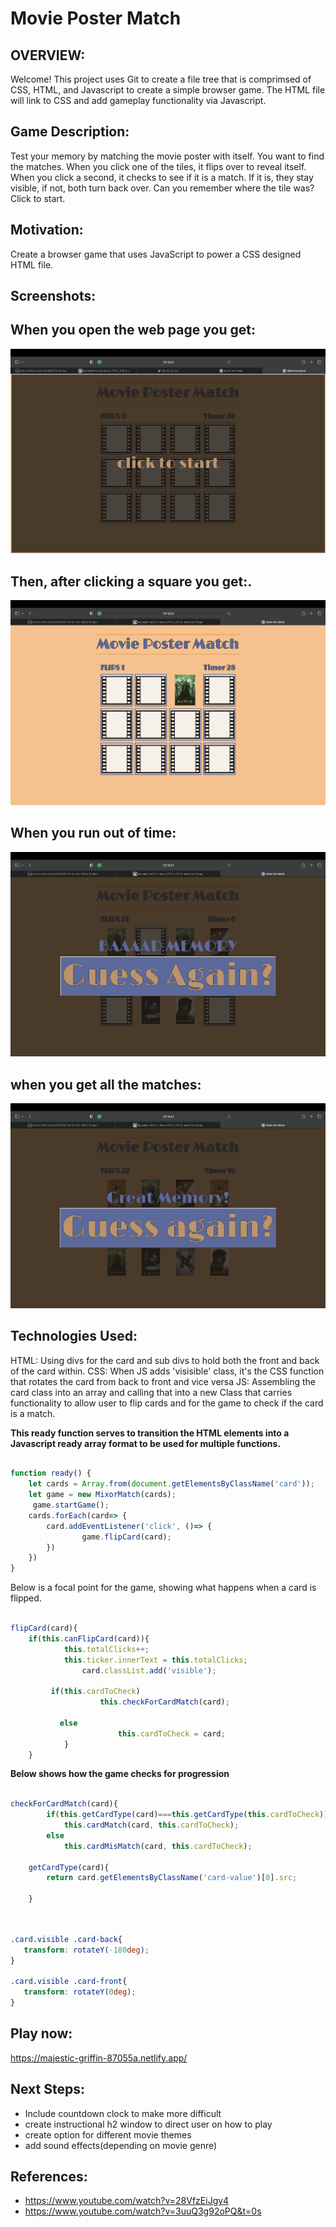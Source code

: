 # **Movie Poster Match**

## **OVERVIEW:** 

Welcome! This project uses Git to create a file tree that is comprimsed of CSS, HTML, and Javascript to create a simple browser game. The HTML file will link to CSS and add gameplay functionality via Javascript. 

## **Game Description:** 

Test your memory by matching the movie poster with itself. You want to find the matches. When you click one of the tiles, it flips over to reveal itself. When you click a second, it checks to see if it is a match. If it is, they stay visible, if not, both turn back over. Can you remember where the tile was? Click to start. 

## **Motivation:**

Create a browser game that uses JavaScript to power a CSS designed HTML file. 


## **Screenshots:**

## **When you open the web page you get:**

![Image](1.png)

## **Then, after clicking a square you get:.**

![Image](2.png)

## **When you run out of time:**

![Image](3.png)

## **when you get all the matches:**

![Image](4.png)





 ## **Technologies Used:**


HTML: Using divs for the card and sub divs to hold both the front and back of the card within. 
CSS: When JS adds 'visisible' class, it's the CSS function that rotates the card from back to front and vice versa
JS: Assembling the card class into an array and calling that into a new Class that carries functionality to allow user to flip cards and for the game to check if the card is a match. 

 **This ready function serves to transition the HTML elements into a Javascript ready array format to be used for multiple functions.**

``` Javascript

function ready() {
    let cards = Array.from(document.getElementsByClassName('card'));
    let game = new MixorMatch(cards);
     game.startGame();
    cards.forEach(card=> {
        card.addEventListener('click', ()=> {
                game.flipCard(card);
        })
    })
}

```

 Below is a focal point for the game, showing what happens when a card is flipped. 

``` Javascript

flipCard(card){
    if(this.canFlipCard(card)){
            this.totalClicks++;
            this.ticker.innerText = this.totalClicks;
                card.classList.add('visible');
    
         if(this.cardToCheck)
                    this.checkForCardMatch(card);
      
           else 
                        this.cardToCheck = card;     
            }
    }

```
**Below shows how the game checks for progression**

``` Javascript 

checkForCardMatch(card){
        if(this.getCardType(card)===this.getCardType(this.cardToCheck))
            this.cardMatch(card, this.cardToCheck);
        else
            this.cardMisMatch(card, this.cardToCheck);

    getCardType(card){
        return card.getElementsByClassName('card-value')[0].src;

    }

 ```   

 ``` CSS


.card.visible .card-back{
    transform: rotateY(-180deg);
}

.card.visible .card-front{
    transform: rotateY(0deg);
}

```

## **Play now:**

https://majestic-griffin-87055a.netlify.app/

## **Next Steps:** 
- Include countdown clock to make more difficult
- create instructional h2 window to direct user on how to play
- create option for different movie themes
- add sound effects(depending on movie genre)

## **References:**
- https://www.youtube.com/watch?v=28VfzEiJgy4
- https://www.youtube.com/watch?v=3uuQ3g92oPQ&t=0s




